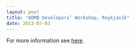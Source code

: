 ```yaml
---
layout: post
title: "ADMB Developers’ Workshop, Reykjavik"
date: 2013-07-03
---
```


For more information see [here](/developers/workshops/reykjavik-2013).
